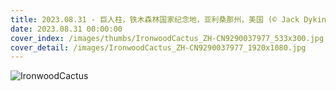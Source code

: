 ```yaml
---
title: 2023.08.31 - 巨人柱，铁木森林国家纪念地，亚利桑那州，美国 (© Jack Dykinga/Minden Pictures)
date: 2023.08.31 00:00:00
cover_index: /images/thumbs/IronwoodCactus_ZH-CN9290037977_533x300.jpg
cover_detail: /images/IronwoodCactus_ZH-CN9290037977_1920x1080.jpg
---
```


![IronwoodCactus](/images/IronwoodCactus_ZH-CN9290037977_1920x1080.jpg)
